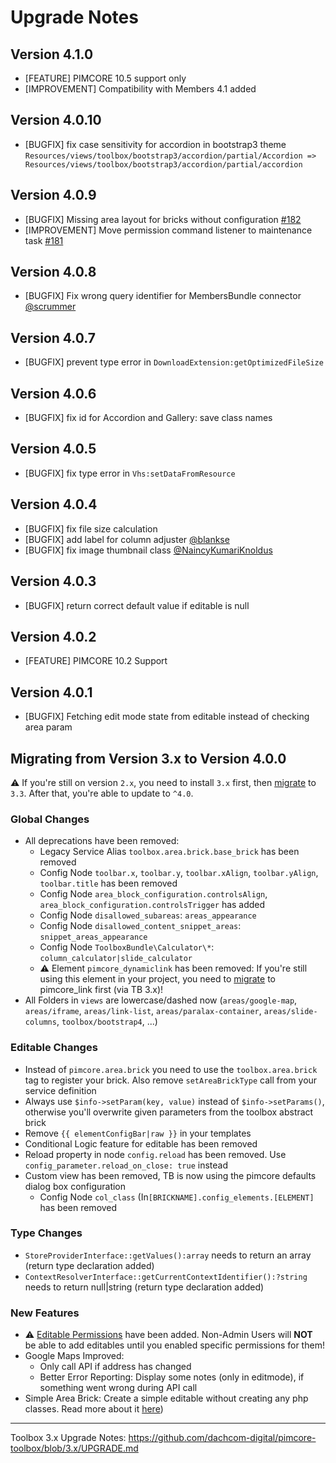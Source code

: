 # Upgrade Notes

## Version 4.1.0
- [FEATURE] PIMCORE 10.5 support only
- [IMPROVEMENT] Compatibility with Members 4.1 added

## Version 4.0.10
- [BUGFIX] fix case sensitivity for accordion in bootstrap3 theme `Resources/views/toolbox/bootstrap3/accordion/partial/Accordion => Resources/views/toolbox/bootstrap3/accordion/partial/accordion`

## Version 4.0.9
- [BUGFIX] Missing area layout for bricks without configuration [#182](https://github.com/dachcom-digital/pimcore-toolbox/issues/182)
- [IMPROVEMENT] Move permission command listener to maintenance task [#181](https://github.com/dachcom-digital/pimcore-toolbox/issues/181)

## Version 4.0.8
- [BUGFIX] Fix wrong query identifier for MembersBundle connector [@scrummer](https://github.com/dachcom-digital/pimcore-toolbox/pull/179)

## Version 4.0.7
- [BUGFIX] prevent type error in `DownloadExtension:getOptimizedFileSize`

## Version 4.0.6
- [BUGFIX] fix id for Accordion and Gallery: save class names

## Version 4.0.5
- [BUGFIX] fix type error in `Vhs:setDataFromResource`

## Version 4.0.4
- [BUGFIX] fix file size calculation
- [BUGFIX] add label for column adjuster [@blankse](https://github.com/dachcom-digital/pimcore-toolbox/pull/170)
- [BUGFIX] fix image thumbnail class [@NaincyKumariKnoldus](https://github.com/dachcom-digital/pimcore-toolbox/pull/168)

## Version 4.0.3
- [BUGFIX] return correct default value if editable is null

## Version 4.0.2
- [FEATURE] PIMCORE 10.2 Support

## Version 4.0.1
- [BUGFIX] Fetching edit mode state from editable instead of checking area param
 
## Migrating from Version 3.x to Version 4.0.0
⚠️ If you're still on version `2.x`, you need to install `3.x` first, then [migrate](https://github.com/dachcom-digital/pimcore-toolbox/blob/3.x/UPGRADE.md) to `3.3`. After that, you're able to update to `^4.0`.

### Global Changes
- All deprecations have been removed: 
  - Legacy Service Alias `toolbox.area.brick.base_brick` has been removed 
  - Config Node `toolbar.x`, `toolbar.y`, `toolbar.xAlign`, `toolbar.yAlign`, `toolbar.title` has been removed
  - Config Node `area_block_configuration.controlsAlign`, `area_block_configuration.controlsTrigger` has added
  - Config Node `disallowed_subareas`: `areas_appearance`
  - Config Node `disallowed_content_snippet_areas`: `snippet_areas_appearance`
  - Config Node `ToolboxBundle\Calculator\*`: `column_calculator|slide_calculator`
  - ⚠️ Element `pimcore_dynamiclink` has been removed: If you're still using this element in your project, you need to [migrate](https://github.com/dachcom-digital/pimcore-toolbox/blob/3.x/docs/70_ConfigurationFlags.md#-use_dynamic_links-flag) to pimcore_link first (via TB 3.x)!
- All Folders in `views` are lowercase/dashed now (`areas/google-map`, `areas/iframe`, `areas/link-list`, `areas/paralax-container`, `areas/slide-columns`, `toolbox/bootstrap4`, ...)

### Editable Changes
- Instead of `pimcore.area.brick` you need to use the `toolbox.area.brick` tag to register your brick. Also remove `setAreaBrickType` call from your service definition 
- Always use `$info->setParam(key, value)` instead of `$info->setParams()`, otherwise you'll overwrite given parameters from the toolbox abstract brick
- Remove `{{ elementConfigBar|raw }}` in your templates
- Conditional Logic feature for editable has been removed
- Reload property in node `config.reload` has been removed. Use `config_parameter.reload_on_close: true` instead
- Custom view has been removed, TB is now using the pimcore defaults dialog box configuration
   - Config Node `col_class` (In`[BRICKNAME].config_elements.[ELEMENT]` has been removed

### Type Changes
- `StoreProviderInterface::getValues():array` needs to return an array (return type declaration added)
- `ContextResolverInterface::getCurrentContextIdentifier():?string` needs to return null|string (return type declaration added)

### New Features
- ⚠️ [Editable Permissions](https://github.com/dachcom-digital/pimcore-toolbox/issues/161) have been added. Non-Admin Users will **NOT** be able to add editables until you enabled specific permissions for them! 
- Google Maps Improved: 
  - Only call API if address has changed
  - Better Error Reporting: Display some notes (only in editmode), if something went wrong during API call
- Simple Area Brick: Create a simple editable without creating any php classes. Read more about it [here](./docs/10_CustomBricks.md#simple-brick))
***

Toolbox 3.x Upgrade Notes: https://github.com/dachcom-digital/pimcore-toolbox/blob/3.x/UPGRADE.md

